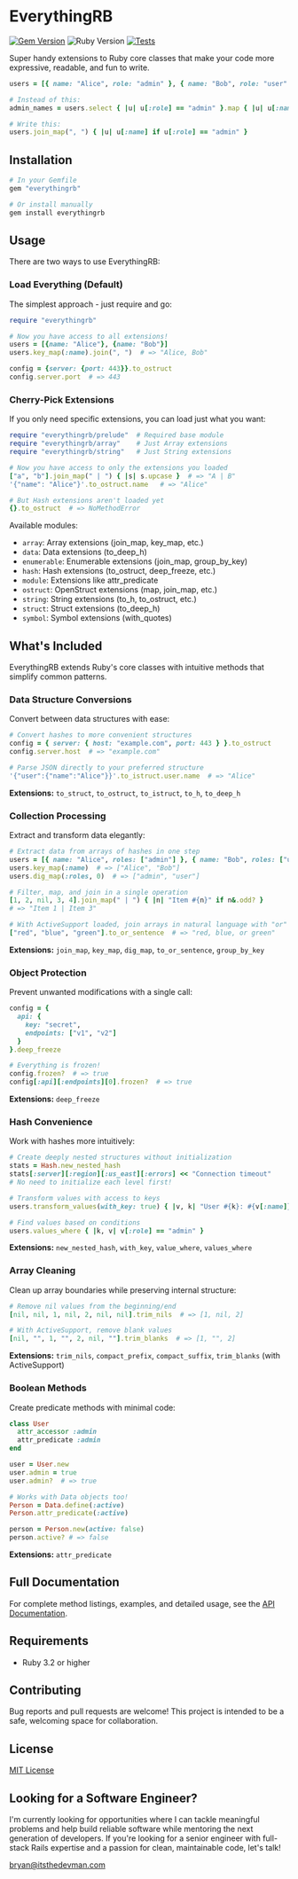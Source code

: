# EverythingRB

[![Gem Version](https://badge.fury.io/rb/everythingrb.svg)](https://badge.fury.io/rb/everythingrb)
![Ruby Version](https://img.shields.io/badge/ruby-3.3.7-ruby)
[![Tests](https://github.com/itsthedevman/everythingrb/actions/workflows/main.yml/badge.svg)](https://github.com/everythingrb/sortsmith/actions/workflows/main.yml)

Super handy extensions to Ruby core classes that make your code more expressive, readable, and fun to write.

```ruby
users = [{ name: "Alice", role: "admin" }, { name: "Bob", role: "user" }]

# Instead of this:
admin_names = users.select { |u| u[:role] == "admin" }.map { |u| u[:name] }.join(", ")

# Write this:
users.join_map(", ") { |u| u[:name] if u[:role] == "admin" }
```

## Installation

```ruby
# In your Gemfile
gem "everythingrb"

# Or install manually
gem install everythingrb
```

## Usage

There are two ways to use EverythingRB:

### Load Everything (Default)

The simplest approach - just require and go:

```ruby
require "everythingrb"

# Now you have access to all extensions!
users = [{name: "Alice"}, {name: "Bob"}]
users.key_map(:name).join(", ")  # => "Alice, Bob"

config = {server: {port: 443}}.to_ostruct
config.server.port  # => 443
```

### Cherry-Pick Extensions

If you only need specific extensions, you can load just what you want:

```ruby
require "everythingrb/prelude"  # Required base module
require "everythingrb/array"    # Just Array extensions
require "everythingrb/string"   # Just String extensions

# Now you have access to only the extensions you loaded
["a", "b"].join_map(" | ") { |s| s.upcase }  # => "A | B"
'{"name": "Alice"}'.to_ostruct.name   # => "Alice"

# But Hash extensions aren't loaded yet
{}.to_ostruct  # => NoMethodError
```

Available modules:
- `array`: Array extensions (join_map, key_map, etc.)
- `data`: Data extensions (to_deep_h)
- `enumerable`: Enumerable extensions (join_map, group_by_key)
- `hash`: Hash extensions (to_ostruct, deep_freeze, etc.)
- `module`: Extensions like attr_predicate
- `ostruct`: OpenStruct extensions (map, join_map, etc.)
- `string`: String extensions (to_h, to_ostruct, etc.)
- `struct`: Struct extensions (to_deep_h)
- `symbol`: Symbol extensions (with_quotes)

## What's Included

EverythingRB extends Ruby's core classes with intuitive methods that simplify common patterns.

### Data Structure Conversions

Convert between data structures with ease:

```ruby
# Convert hashes to more convenient structures
config = { server: { host: "example.com", port: 443 } }.to_ostruct
config.server.host  # => "example.com"

# Parse JSON directly to your preferred structure
'{"user":{"name":"Alice"}}'.to_istruct.user.name  # => "Alice"
```

**Extensions:** `to_struct`, `to_ostruct`, `to_istruct`, `to_h`, `to_deep_h`

### Collection Processing

Extract and transform data elegantly:

```ruby
# Extract data from arrays of hashes in one step
users = [{ name: "Alice", roles: ["admin"] }, { name: "Bob", roles: ["user"] }]
users.key_map(:name)  # => ["Alice", "Bob"]
users.dig_map(:roles, 0)  # => ["admin", "user"]

# Filter, map, and join in a single operation
[1, 2, nil, 3, 4].join_map(" | ") { |n| "Item #{n}" if n&.odd? }
# => "Item 1 | Item 3"

# With ActiveSupport loaded, join arrays in natural language with "or"
["red", "blue", "green"].to_or_sentence  # => "red, blue, or green"
```

**Extensions:** `join_map`, `key_map`, `dig_map`, `to_or_sentence`, `group_by_key`

### Object Protection

Prevent unwanted modifications with a single call:

```ruby
config = {
  api: {
    key: "secret",
    endpoints: ["v1", "v2"]
  }
}.deep_freeze

# Everything is frozen!
config.frozen?  # => true
config[:api][:endpoints][0].frozen?  # => true
```

**Extensions:** `deep_freeze`

### Hash Convenience

Work with hashes more intuitively:

```ruby
# Create deeply nested structures without initialization
stats = Hash.new_nested_hash
stats[:server][:region][:us_east][:errors] << "Connection timeout"
# No need to initialize each level first!

# Transform values with access to keys
users.transform_values(with_key: true) { |v, k| "User #{k}: #{v[:name]}" }

# Find values based on conditions
users.values_where { |k, v| v[:role] == "admin" }
```

**Extensions:** `new_nested_hash`, `with_key`, `value_where`, `values_where`

### Array Cleaning

Clean up array boundaries while preserving internal structure:

```ruby
# Remove nil values from the beginning/end
[nil, nil, 1, nil, 2, nil, nil].trim_nils  # => [1, nil, 2]

# With ActiveSupport, remove blank values
[nil, "", 1, "", 2, nil, ""].trim_blanks  # => [1, "", 2]
```

**Extensions:** `trim_nils`, `compact_prefix`, `compact_suffix`, `trim_blanks` (with ActiveSupport)

### Boolean Methods

Create predicate methods with minimal code:

```ruby
class User
  attr_accessor :admin
  attr_predicate :admin
end

user = User.new
user.admin = true
user.admin?  # => true

# Works with Data objects too!
Person = Data.define(:active)
Person.attr_predicate(:active)

person = Person.new(active: false)
person.active? # => false
```

**Extensions:** `attr_predicate`

## Full Documentation

For complete method listings, examples, and detailed usage, see the [API Documentation](https://itsthedevman.com/docs/everythingrb).

## Requirements

- Ruby 3.2 or higher

## Contributing

Bug reports and pull requests are welcome! This project is intended to be a safe, welcoming space for collaboration.

## License

[MIT License](LICENSE.txt)

## Looking for a Software Engineer?

I'm currently looking for opportunities where I can tackle meaningful problems and help build reliable software while mentoring the next generation of developers. If you're looking for a senior engineer with full-stack Rails expertise and a passion for clean, maintainable code, let's talk!

[bryan@itsthedevman.com](mailto:bryan@itsthedevman.com)
